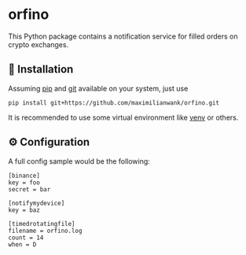 # orfino
This Python package contains a notification service for filled orders on crypto exchanges.

## :electric_plug: Installation

Assuming [pip](https://pip.pypa.io/) and [git](https://git-scm.com/) available on your system, just use

```
pip install git+https://github.com/maximilianwank/orfino.git
```

It is recommended to use some virtual environment like [venv](https://docs.python.org/3/library/venv.html) or others.


## :gear: Configuration

A full config sample would be the following:

```
[binance]
key = foo
secret = bar

[notifymydevice]
key = baz

[timedrotatingfile]
filename = orfino.log
count = 14
when = D
```
